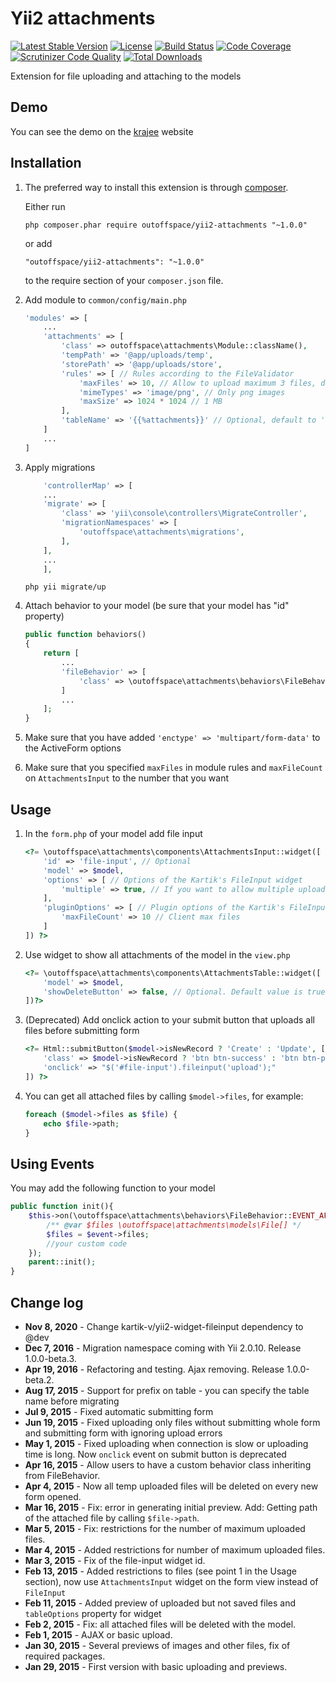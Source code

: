 Yii2 attachments
================
[![Latest Stable Version](https://poser.pugx.org/nemmo/yii2-attachments/v/stable)](https://packagist.org/packages/nemmo/yii2-attachments)
[![License](https://poser.pugx.org/nemmo/yii2-attachments/license)](https://packagist.org/packages/nemmo/yii2-attachments)
[![Build Status](https://scrutinizer-ci.com/g/Nemmo/yii2-attachments/badges/build.png?b=tests)](https://scrutinizer-ci.com/g/Nemmo/yii2-attachments/build-status/tests)
[![Code Coverage](https://scrutinizer-ci.com/g/Nemmo/yii2-attachments/badges/coverage.png?b=tests)](https://scrutinizer-ci.com/g/Nemmo/yii2-attachments/?branch=tests)
[![Scrutinizer Code Quality](https://scrutinizer-ci.com/g/Nemmo/yii2-attachments/badges/quality-score.png?b=tests)](https://scrutinizer-ci.com/g/Nemmo/yii2-attachments/?branch=tests)
[![Total Downloads](https://poser.pugx.org/nemmo/yii2-attachments/downloads)](https://packagist.org/packages/nemmo/yii2-attachments)

Extension for file uploading and attaching to the models

Demo
----
You can see the demo on the [krajee](http://plugins.krajee.com/file-input/demo) website

Installation
------------

1. The preferred way to install this extension is through [composer](http://getcomposer.org/download/).

	Either run
	
	```
	php composer.phar require outoffspace/yii2-attachments "~1.0.0"
	```
	
	or add
	
	```
	"outoffspace/yii2-attachments": "~1.0.0"
	```
	
	to the require section of your `composer.json` file.

2.  Add module to `common/config/main.php`
	
	```php
	'modules' => [
		...
		'attachments' => [
			'class' => outoffspace\attachments\Module::className(),
			'tempPath' => '@app/uploads/temp',
			'storePath' => '@app/uploads/store',
			'rules' => [ // Rules according to the FileValidator
			    'maxFiles' => 10, // Allow to upload maximum 3 files, default to 3
			    'mimeTypes' => 'image/png', // Only png images
			    'maxSize' => 1024 * 1024 // 1 MB
			],
			'tableName' => '{{%attachments}}' // Optional, default to 'attach_file'
		]
		...
	]
	```

3. Apply migrations


	```php
    	'controllerMap' => [
		...
		'migrate' => [
			'class' => 'yii\console\controllers\MigrateController',
			'migrationNamespaces' => [
			    'outoffspace\attachments\migrations',
			],
		],
		...
    	],
	```

	```
	php yii migrate/up
	```

4. Attach behavior to your model (be sure that your model has "id" property)
	
	```php
	public function behaviors()
	{
		return [
			...
			'fileBehavior' => [
			    'class' => \outoffspace\attachments\behaviors\FileBehavior::className()
			]
			...
		];
	}
	```
	
5. Make sure that you have added `'enctype' => 'multipart/form-data'` to the ActiveForm options
	
6. Make sure that you specified `maxFiles` in module rules and `maxFileCount` on `AttachmentsInput` to the number that you want

Usage
-----

1. In the `form.php` of your model add file input
	
	```php
	<?= \outoffspace\attachments\components\AttachmentsInput::widget([
		'id' => 'file-input', // Optional
		'model' => $model,
		'options' => [ // Options of the Kartik's FileInput widget
		    'multiple' => true, // If you want to allow multiple upload, default to false
		],
		'pluginOptions' => [ // Plugin options of the Kartik's FileInput widget 
		    'maxFileCount' => 10 // Client max files
		]
	]) ?>
	```

2. Use widget to show all attachments of the model in the `view.php`
	
	```php
	<?= \outoffspace\attachments\components\AttachmentsTable::widget([
		'model' => $model,
		'showDeleteButton' => false, // Optional. Default value is true
	])?>
	```

3. (Deprecated) Add onclick action to your submit button that uploads all files before submitting form
	
	```php
	<?= Html::submitButton($model->isNewRecord ? 'Create' : 'Update', [
		'class' => $model->isNewRecord ? 'btn btn-success' : 'btn btn-primary',
		'onclick' => "$('#file-input').fileinput('upload');"
	]) ?>
	```
	
4. You can get all attached files by calling ```$model->files```, for example:

	```php
	foreach ($model->files as $file) {
        echo $file->path;
    }
    ```

Using Events
------------
You may add the following function to your model
    
```php
public function init(){
    $this->on(\outoffspace\attachments\behaviors\FileBehavior::EVENT_AFTER_ATTACH_FILES, function ($event) {
        /** @var $files \outoffspace\attachments\models\File[] */
        $files = $event->files;
        //your custom code
    });
    parent::init();
}
```
    
Change log
----------
- **Nov 8, 2020**  - 	Change kartik-v/yii2-widget-fileinput dependency to @dev
- **Dec 7, 2016**  - 	Migration namespace coming with Yii 2.0.10. Release 1.0.0-beta.3.
- **Apr 19, 2016**  - 	Refactoring and testing. Ajax removing. Release 1.0.0-beta.2.
- **Aug 17, 2015**  - 	Support for prefix on table - you can specify the table name before migrating
- **Jul 9, 2015**   - 	Fixed automatic submitting form
- **Jun 19, 2015**  - 	Fixed uploading only files without submitting whole form and submitting form with ignoring upload errors
- **May 1, 2015**   - 	Fixed uploading when connection is slow or uploading time is long. Now ```onclick``` event on submit button is deprecated
- **Apr 16, 2015**  - 	Allow users to have a custom behavior class inheriting from FileBehavior.
- **Apr 4, 2015**   - 	Now all temp uploaded files will be deleted on every new form opened.
- **Mar 16, 2015**  - 	Fix: error in generating initial preview. Add: Getting path of the attached file by calling ```$file->path```.
- **Mar 5, 2015**   -   Fix: restrictions for the number of maximum uploaded files.
- **Mar 4, 2015**   -   Added restrictions for number of maximum uploaded files.
- **Mar 3, 2015**   -   Fix of the file-input widget id.
- **Feb 13, 2015**  -	Added restrictions to files (see point 1 in the Usage section), now use ```AttachmentsInput``` widget on the form view	instead of ```FileInput```
- **Feb 11, 2015**  -	Added preview of uploaded but not saved files and ```tableOptions``` property for widget
- **Feb 2, 2015**   -   Fix: all attached files will be deleted with the model.
- **Feb 1, 2015**   -   AJAX or basic upload.
- **Jan 30, 2015**  -	Several previews of images and other files, fix of required packages.
- **Jan 29, 2015**  -	First version with basic uploading and previews.
